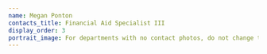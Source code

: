 ```yaml
---
name: Megan Ponton
contacts_title: Financial Aid Specialist III
display_order: 3
portrait_image: For departments with no contact photos, do not change this field.
---
```


